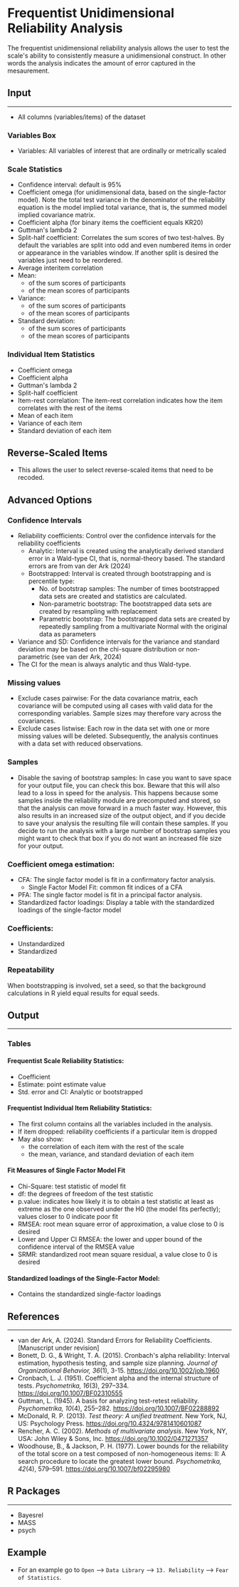 Frequentist Unidimensional Reliability Analysis
===

The frequentist unidimensional reliability analysis allows the user to test the scale's ability to consistently measure a unidimensional construct. In other words the analysis indicates the amount of error captured in the mesaurement.

## Input
---
- All columns (variables/items) of the dataset 

### Variables Box
- Variables: All variables of interest that are ordinally or metrically scaled

### Scale Statistics
- Confidence interval: default is 95%
- Coefficient omega (for unidimensional data, based on the single-factor model). Note the total test variance in the denominator of the reliability equation is the model implied total variance, that is, the summed model implied covariance matrix.
- Coefficient alpha (for binary items the coefficient equals KR20)
- Guttman's lambda 2
- Split-half coefficient: Correlates the sum scores of two test-halves. By default the variables are split into odd and even numbered items in order or appearance in the variables window. If another split is desired the variables just need to be reordered.
- Average interitem correlation
- Mean:
	- of the sum scores of participants
	- of the mean scores of participants
- Variance:
	- of the sum scores of participants
	- of the mean scores of participants
- Standard deviation: 
	- of the sum scores of participants
	- of the mean scores of participants
	
### Individual Item Statistics
- Coefficient omega
- Coefficient alpha
- Guttman's lambda 2
- Split-half coefficient
- Item-rest correlation: The item-rest correlation indicates how the item correlates with the rest of the items
- Mean of each item
- Variance of each item
- Standard deviation of each item

## Reverse-Scaled Items
- This allows the user to select reverse-scaled items that need to be recoded.

## Advanced Options
### Confidence Intervals
- Reliability coefficients: Control over the confidence intervals for the reliability coefficients
	- Analytic: Interval is created using the analytically derived standard error in a Wald-type CI, that is, normal-theory based. The standard errors are from van der Ark (2024)
	- Bootstrapped: Interval is created through bootstrapping and is percentile type:
		- No. of bootstrap samples: The number of times bootstrapped data sets are created and statistics are calculated.
		- Non-parametric bootstrap: The bootstrapped data sets are created by resampling with replacement 
		- Parametric bootstrap: The bootstrapped data sets are created by repeatedly sampling from a multivariate Normal with the original data as parameters
- Variance and SD: Confidence intervals for the variance and standard deviation may be based on the chi-square distribution or non-parametric (see van der Ark, 2024)
- The CI for the mean is always analytic and thus Wald-type.

### Missing values
 - Exclude cases pairwise: For the data covariance matrix, each covariance will be computed using all cases with valid data for the corresponding variables. Sample sizes may therefore vary across the covariances.
- Exclude cases listwise: Each row in the data set with one or more missing values will be deleted. Subsequently, the analysis continues with a data set with reduced observations.

### Samples
- Disable the saving of bootstrap samples: In case you want to save space for your output file, you can check this box. Beware that this will also lead to a loss in speed for the analysis. This happens because some samples inside the reliability module are precomputed and stored, so that the analysis can move forward in a much faster way. However, this also results in an increased size of the output object, and if you decide to save your analysis the resulting file will contain these samples. If you decide to run the analysis with a large number of bootstrap samples you might want to check that box if you do not want an increased file size for your output. 

### Coefficient omega estimation: 
- CFA: The single factor model is fit in a confirmatory factor analysis. 
	- Single Factor Model Fit: common fit indices of a CFA
- PFA: The single factor model is fit in a principal factor analysis. 
- Standardized factor loadings: Display a table with the standardized loadings of the single-factor model
	
### Coefficients: 
- Unstandardized
- Standardized

### Repeatability
When bootstrapping is involved, set a seed, so that the background calculations in R yield equal results for equal seeds.



## Output 
--- 
### Tables
#### Frequentist Scale Reliability Statistics: 
- Coefficient
- Estimate: point estimate value
- Std. error and CI: Analytic or bootstrapped

#### Frequentist Individual Item Reliability Statistics: 
- The first column contains all the variables included in the analysis. 
- If item dropped: reliability coefficients if a particular item is dropped
- May also show: 
	- the correlation of each item with the rest of the scale
	- the mean, variance, and standard deviation of each item

#### Fit Measures of Single Factor Model Fit
- Chi-Square: test statistic of model fit
- df: the degrees of freedom of the test statistic
- p.value: indicates how likely it is to obtain a test statistic at least as extreme as the one observed under the H0 (the model fits perfectly); values closer to 0 indicate poor fit
- RMSEA: root mean square error of approximation, a value close to 0 is desired
- Lower and Upper CI RMSEA: the lower and upper bound of the confidence interval of the RMSEA value
- SRMR: standardized root mean square residual, a value close to 0 is desired 

#### Standardized loadings of the Single-Factor Model:
- Contains the standardized single-factor loadings

## References
---
- van der Ark, A. (2024). Standard Errors for Reliability Coefficients. [Manuscript under revision]
- Bonett, D. G., & Wright, T. A. (2015). Cronbach's alpha reliability: Interval estimation, hypothesis testing, and sample size planning. *Journal of Organizational Behavior, 36*(1), 3-15. https://doi.org/10.1002/job.1960
- Cronbach, L. J. (1951). Coefficient alpha and the internal structure of tests. *Psychometrika, 16*(3), 297–334. https://doi.org/10.1007/BF02310555
- Guttman, L. (1945). A basis for analyzing test-retest reliability. *Psychometrika, 10*(4), 255–282. https://doi.org/10.1007/BF02288892
- McDonald, R. P. (2013). *Test theory: A unified treatment*. New York, NJ, US: Psychology Press. https://doi.org/10.4324/9781410601087
- Rencher, A. C.  (2002). *Methods of multivariate analysis*. New York, NY, USA: John Wiley & Sons, Inc.  https://doi.org/10.1002/0471271357
- Woodhouse, B., & Jackson, P. H. (1977). Lower bounds for the reliability of the total score on a test composed of non-homogeneous items:  II: A search procedure to locate the greatest lower bound. *Psychometrika, 42*(4), 579–591. https://doi.org/10.1007/bf02295980

## R Packages
---
- Bayesrel
- MASS
- psych

## Example 
- For an example go to `Open` --> `Data Library` --> `13. Reliability` --> `Fear of Statistics`. 
